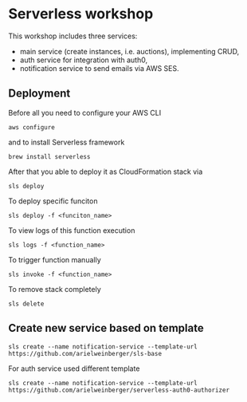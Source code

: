 # Serverless workshop

This workshop includes three services: 
- main service (create instances, i.e. auctions), implementing CRUD, 
- auth service for integration with auth0, 
- notification service to send emails via AWS SES.

## Deployment

Before all you need to configure your AWS CLI

```aws configure```

and to install Serverless framework

```brew install serverless```

After that you able to deploy it as CloudFormation stack via

```sls deploy```

To deploy specific funciton

```sls deploy -f <funciton_name>```

To view logs of this function execution

```sls logs -f <function_name>```

To trigger function manually

```sls invoke -f <function_name>```

To remove stack completely

```sls delete```

## Create new service based on template

```sls create --name notification-service --template-url https://github.com/arielweinberger/sls-base```

For auth service used different template

```sls create --name notification-service --template-url https://github.com/arielweinberger/serverless-auth0-authorizer```
